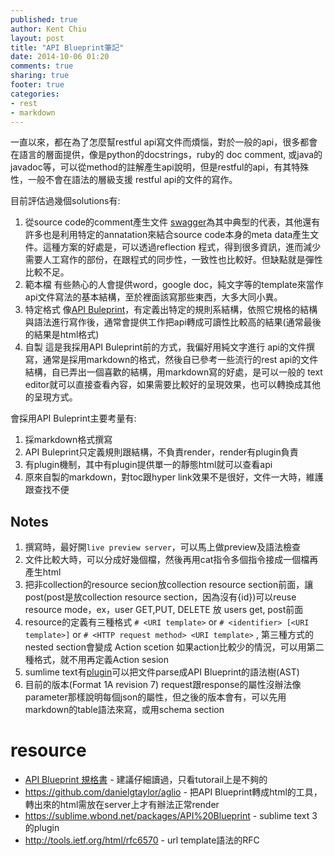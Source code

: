 ```yaml
---
published: true
author: Kent Chiu
layout: post
title: "API Blueprint筆記"
date: 2014-10-06 01:20
comments: true
sharing: true
footer: true
categories: 
- rest
- markdown
---
```


一直以來，都在為了怎麼幫restful api寫文件而煩惱，對於一般的api，很多都會在語言的層面提供，像是python的docstrings，ruby的 doc comment, 或java的javadoc等，可以從method的註解產生api說明，但是restful的api，有其特殊性，一般不會在語法的層級支援 restful api的文件的寫作。

目前評估過幾個solutions有:

1. 從source code的comment產生文件
   [swagger](https://helloreverb.com/developers/swagger)為其中典型的代表，其他還有許多也是利用特定的annatation來結合source code本身的meta data產生文件。這種方案的好處是，可以透過reflection 程式，得到很多資訊，進而減少需要人工寫作的部份，在跟程式的同步性，一致性也比較好。但缺點就是彈性比較不足。
2. 範本檔
   有些熱心的人會提供word，google doc，純文字等的template來當作api文件寫法的基本結構，至於裡面該寫那些東西，大多大同小異。
3. 特定格式
   像[API Buleprint](http://apiblueprint.org/)，有定義出特定的規則系結構，依照它規格的結構與語法進行寫作後，通常會提供工作把api轉成可讀性比較高的結果(通常最後的結果是html格式)
4. 自製
   這是我採用API Buleprint前的方式，我偏好用純文字進行 api的文件撰寫，通常是採用markdown的格式，然後自已參考一些流行的rest api的文件結構，自已弄出一個喜歡的結構，用markdown寫的好處，是可以一般的 text editor就可以直接查看內容，如果需要比較好的呈現效果，也可以轉換成其他的呈現方式。

會採用API Buleprint主要考量有: 

1. 採markdown格式撰寫
2. API Buleprint只定義規則跟結構，不負責render，render有plugin負責
3. 有plugin機制，其中有plugin提供單一的靜態html就可以查看api
4. 原來自製的markdown，對toc跟hyper link效果不是很好，文件一大時，維護跟查找不便




## Notes

1. 撰寫時，最好開`live preview server`，可以馬上做preview及語法檢查
2. 文件比較大時，可以分成好幾個檔，然後再用cat指令多個指令接成一個檔再產生html
3. 把非collection的resource secion放collection resource section前面，讓post(post是放collection resource section，因為沒有{id})可以reuse resource mode，ex，user GET,PUT, DELETE 放 users get, post前面
4. resource的定義有三種格式
   `# <URI template>` or `# <identifier> [<URI template>]` or `# <HTTP request method> <URI template>` , 第三種方式的nested section會變成 Action scetion
   如果action比較少的情況，可以用第二種格式，就不用再定義Action sesion
5. sumlime text有[plugin](https://sublime.wbond.net/packages/API%20Blueprint)可以把文件parse成API Blueprint的語法樹(AST)
6. 目前的版本(Format 1A revision 7) request跟response的屬性沒辦法像parameter那樣說明每個json的屬性，但之後的版本會有，可以先用 markdown的table語法來寫，或用schema section


# resource
- [API Blueprint 規格書](https://github.com/apiaryio/api-blueprint/blob/master/API%20Blueprint%20Specification.md) - 建議仔細讀過，只看tutorail上是不夠的
- <https://github.com/danielgtaylor/aglio> - 把API Blueprint轉成html的工具，轉出來的html需放在server上才有辦法正常render
- <https://sublime.wbond.net/packages/API%20Blueprint> - sublime text 3 的plugin
- <http://tools.ietf.org/html/rfc6570> - url template語法的RFC